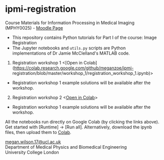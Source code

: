 # ipmi-registration

Course Materials for Information Processing in Medical Imaging (MPHY0025) - [Moodle Page][moodle_page]

- This repository contains Python tutorials for Part I of the course: Image Registration 
- The Jupyter notebooks and `utils.py` scripts are Python implementations of Dr Jamie McClelland's MATLAB code. 

1. Registration workshop 1 <[Open in Colab](https://colab.research.google.com/github/meganzoe/ipmi-  registration/blob/master/workshop_1/registration_workshop_1.ipynb)>

* Registration workshop 1 example solutions will be available after the workshop.

2. Registration workshop 2 <[Open in Colab](https://colab.research.google.com/github/meganzoe/ipmi-registration/blob/master/workshop_2/registration_workshop_2.ipynb)>

* Registration workshop 1 example solutions will be available after the workshop.


All the notebooks run directly on Google Colab (by clicking the links above). Get started with [Runtime] -> [Run all]. Alternatively, download the ipynb files, then upload them to [Colab](https://colab.research.google.com). 

megan.wilson.17@ucl.ac.uk  
Department of Medical Physics and Biomedical Engineering  
University College London

[moodle_page]: https://moodle-1819.ucl.ac.uk/course/view.php?id=6301
